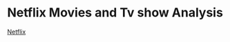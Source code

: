 # Netflix Movies and Tv show Analysis
[Netflix](https://github.com/sounakkkk/NetflixAnalysis/blob/main/logo%20(5).png)
